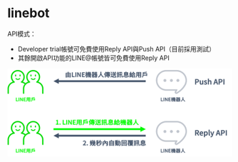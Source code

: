 # linebot

API模式：
* Developer trial帳號可免費使用Reply API與Push API（目前採用測試）
* 其餘開啟API功能的LINE@帳號皆可免費使用Reply API

![LINE Developers](https://github.com/TitanLi/linebot/blob/master/d7bdff20.png)
